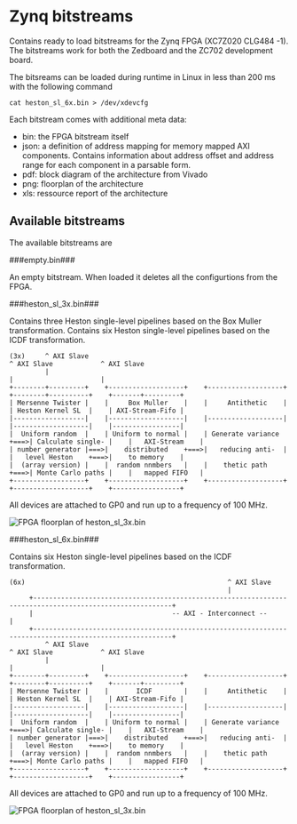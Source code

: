 Zynq bitstreams
===============

Contains ready to load bitstreams for the Zynq FPGA (XC7Z020 CLG484 -1).
The bitstreams work for both the Zedboard and the ZC702 development board.

The bitsreams can be loaded during runtime in Linux in less than 200 ms 
with the following command
```
cat heston_sl_6x.bin > /dev/xdevcfg
```

Each bitstream comes with additional meta data:

- bin: the FPGA bitstream itself
- json: a definition of address mapping for memory mapped AXI components. 
  Contains information about address offset and address range for each component
  in a parsable form.
- pdf: block diagram of the architecture from Vivado 
- png: floorplan of the architecture
- xls: ressource report of the architecture


Available bitstreams
--------------------

The available bitstreams are

###empty.bin###

An empty bitstream. When loaded it deletes all the configurtions from the FPGA.

###heston_sl_3x.bin###

Contains three Heston single-level pipelines based on the Box Muller transformation. 
Contains six Heston single-level pipelines based on the ICDF transformation. 
```
(3x)     ^ AXI Slave                                                                ^ AXI Slave            ^ AXI Slave
         |                                                                          |                      |
+--------+---------+    +-------------------+    +-------------------+    +--------+----------+    +-------+---------+
| Mersenne Twister |    |     Box Muller    |    |     Antithetic    |    | Heston Kernel SL  |    | AXI-Stream-Fifo |
|------------------|    |-------------------|    |-------------------|    |-------------------|    |-----------------|
|  Uniform random  |    | Uniform to normal |    | Generate variance +===>| Calculate single- |    |   AXI-Stream    |
| number generator |===>|    distributed    +===>|   reducing anti-  |    |   level Heston    +===>|    to memory    |
|  (array version) |    |  random nnmbers   |    |    thetic path    +===>| Monte Carlo paths |    |   mapped FIFO   |
+------------------+    +-------------------+    +-------------------+    +-------------------+    +-----------------+
```
All devices are attached to GP0 and run up to a frequency of 100 MHz.

![FPGA floorplan of heston_sl_3x.bin](https://git.rhrk.uni-kl.de/EIT-Wehn/finance.zynqpricer.hls/raw/master/bitstream/heston_sl_3x.png)

###heston_sl_6x.bin###

Contains six Heston single-level pipelines based on the ICDF transformation. 
```
(6x)                                                   ^ AXI Slave
                                                       |
     +---------------------------------------------------------------------------------------------------------+
     |                                   -- AXI - Interconnect --                                              |
     +---------------------------------------------------------------------------------------------------------+
         ^ AXI Slave                                                                ^ AXI Slave            ^ AXI Slave
         |                                                                          |                      |
+--------+---------+    +-------------------+    +-------------------+    +--------+----------+    +-------+---------+
| Mersenne Twister |    |       ICDF        |    |     Antithetic    |    | Heston Kernel SL  |    | AXI-Stream-Fifo |
|------------------|    |-------------------|    |-------------------|    |-------------------|    |-----------------|
|  Uniform random  |    | Uniform to normal |    | Generate variance +===>| Calculate single- |    |   AXI-Stream    |
| number generator |===>|    distributed    +===>|   reducing anti-  |    |   level Heston    +===>|    to memory    |
|  (array version) |    |  random nnmbers   |    |    thetic path    +===>| Monte Carlo paths |    |   mapped FIFO   |
+------------------+    +-------------------+    +-------------------+    +-------------------+    +-----------------+
```
All devices are attached to GP0 and run up to a frequency of 100 MHz.

![FPGA floorplan of heston_sl_3x.bin](https://git.rhrk.uni-kl.de/EIT-Wehn/finance.zynqpricer.hls/raw/master/bitstream/heston_sl_6x.png)


